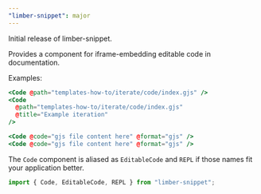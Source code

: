```yaml
---
"limber-snippet": major
---
```


Initial release of limber-snippet.

Provides a component for iframe-embedding editable code in documentation.

Examples:

```hbs
<Code @path="templates-how-to/iterate/code/index.gjs" />
<Code
  @path="templates-how-to/iterate/code/index.gjs"
  @title="Example iteration"
/>

<Code @code="gjs file content here" @format="gjs" />
<Code @code="gjs file content here" @format="gjs" />
```

The `Code` component is aliased as `EditableCode` and `REPL` if those names fit your application better.

```js
import { Code, EditableCode, REPL } from "limber-snippet";
```

